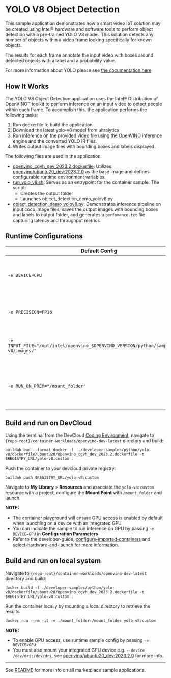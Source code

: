 # YOLO V8 Object Detection

This sample application demonstrates how a smart video IoT solution may be created using Intel® hardware and software tools to perform object detection with a pre-trained YOLO V8 model. This solution detects any number of objects within a video frame looking specifically for known objects.

The results for each frame annotate the input video with boxes around detected objects with a label and a probability value.

For more information about YOLO please see [the documentation here]([https://pjreddie.com/darknet/yolo/](https://github.com/ultralytics/ultralytics))

## How It Works

The YOLO V8 Object Detection application uses the Intel® Distribution of OpenVINO™ toolkit to perform inference on an input video to detect people within each frame. To accomplish this, the application performs the following tasks:

1) Run dockerfile to build the application
2) Download the latest yolo-v8 model from ultralytics
3) Run inference on the provided video file using the OpenVINO inference engine and the converted YOLO IR files. 
4) Writes output image files with bounding boxes and labels displayed.

The following files are used in the application:

* [openvino_cgvh_dev_2023.2.dockerfile](dockerfile/ubuntu20/openvino_cgvh_dev_2023.2.dockerfile): Utilizes [openvino/ubuntu20_dev:2023.2.0](https://hub.docker.com/r/openvino/ubuntu20_dev) as the base image and defines configurable runtime environment variables.
* [run_yolo_v8.sh](run_yolo_v8.sh): Serves as an entrypoint for the container sample. The script:
	* Creates the output folder
	* Launches object_detection_demo_yolov8.py
* [object_detection_demo_yolov8.py](object_detection_demo_yolov8.py): Demonstrates inference pipeline on input coco image files, saves the output images with bounding boxes and labels to output folder, and generates a ``perfomance.txt`` file capturing latency and throughput metrics.

## Runtime Configurations
| Default Config | Description |
| --- | --- |
| ``-e DEVICE=CPU`` | Supports ``GPU`` for running on capable integrated GPU. |
| ``-e PRECISION=FP16`` | Will support ``FP32`` model precision in upcoming releases. |
| ``-e INPUT_FILE="/opt/intel/openvino_$OPENVINO_VERSION/python/samples/yolo-v8/images/"`` | Input images file path inside the container | 
| ``-e RUN_ON_PREM="/mount_folder"`` | Directory to save results to e.g. mount point to retrieve logs, results |

## Build and run on DevCloud
Using the terminal from the DevCloud [Coding Environment](https://www.intel.com/content/www/us/en/develop/documentation/devcloud-containers/top/index/build-containers-from-terminal.html), navigate to `{repo-root}/container-workloads/openvino-dev-latest` directory and build:
```
buildah bud --format docker -f  ./developer-samples/python/yolo-v8/dockerfile/ubuntu20/openvino_cgvh_dev_2023.2.dockerfile -t $REGISTRY_URL/yolo-v8:custom .
```

Push the container to your devcloud private registry:
```
buildah push $REGISTRY_URL/yolo-v8:custom
```

Navigate to **My Library** > **Resources** and associate the ``yolo-v8:custom`` resource with a project, configure the **Mount Point** with ``/mount_folder`` and launch.

**NOTE:** 
* The container playground will ensure GPU access is enabled by default when launching on a device with an integrated GPU. 
* You can indicate the sample to run inference on GPU by passing ``-e DEVICE=GPU`` in **Configuration Parameters**
* Refer to the developer-guide, [configure-imported-containers](https://www.intel.com/content/www/us/en/develop/documentation/devcloud-containers/top/index-2/configure-imported-containers.html)
and [select-hardware-and-launch](https://www.intel.com/content/www/us/en/develop/documentation/devcloud-containers/top/index-2/select-hardware-and-launch.html) for more information.


## Build and run on local system
Navigate to `{repo-root}/container-workloads/openvino-dev-latest` directory and build:
```
docker build -f ./developer-samples/python/yolo-v8/dockerfile/ubuntu20/openvino_cgvh_dev_2023.2.dockerfile -t $REGISTRY_URL/yolo-v8:custom .
```

Run the container locally by mounting a local directory to retrieve the results:
```
docker run --rm -it -v ./mount_folder:/mount_folder yolo-v8:custom
```
**NOTE:** 
* To enable GPU access, use runtime sample config by passing ``-e DEVICE=GPU``
* You must also mount your integrated GPU device e.g.  ``--device /dev/dri:/dev/dri``, see [openvino/ubuntu20_dev:2023.2.0](https://hub.docker.com/r/openvino/ubuntu20_dev) for more info.


---
See [README](../../../../../README.md) for more info on all marketplace sample applications.

